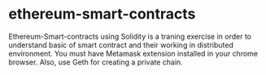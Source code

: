 # ethereum-smart-contracts
Ethereum-Smart-contracts using Solidity is a traning exercise in order to understand basic of smart contract and their working in distributed environment.
You must have Metamask extension installed in your chrome browser. Also, use Geth for creating a private chain.
